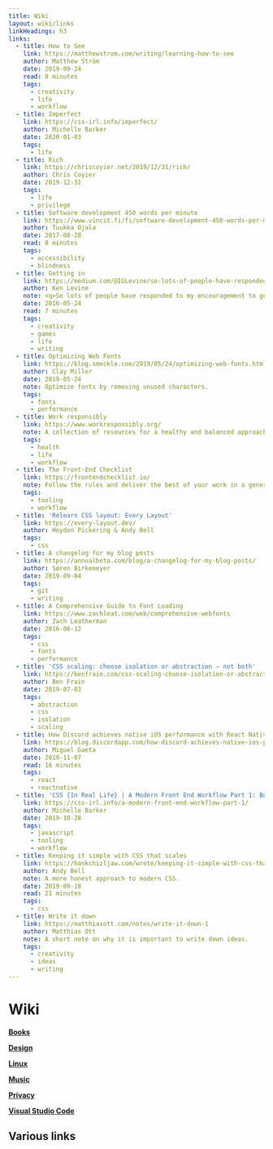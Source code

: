 ```yaml
---
title: Wiki
layout: wiki/links
linkHeadings: h3
links:
  - title: How to See
    link: https://matthewstrom.com/writing/learning-how-to-see
    author: Matthew Ström
    date: 2019-09-24
    read: 8 minutes
    tags:
      - creativity
      - life
      - workflow
  - title: Imperfect
    link: https://css-irl.info/imperfect/
    author: Michelle Barker
    date: 2020-01-03
    tags:
      - life
  - title: Rich
    link: https://chriscoyier.net/2019/12/31/rich/
    author: Chris Coyier
    date: 2019-12-31
    tags:
      - life
      - privilege
  - title: Software development 450 words per minute
    link: https://www.vincit.fi/fi/software-development-450-words-per-minute/
    author: Tuukka Ojala
    date: 2017-08-28
    read: 8 minutes
    tags:
      - accessibility
      - blindness
  - title: Getting in
    link: https://medium.com/@IGLevine/so-lots-of-people-have-responded-to-my-encouragement-to-get-into-the-industry-asking-how-do-i-get-e2d0cd738733#.kyqgwwfsa
    author: Ken Levine
    note: <q>So lots of people have responded to my encouragement to get into the industry, asking, how do I get in?</q> <cite>– Ken Levine</cite>
    date: 2016-05-24
    read: 7 minutes
    tags:
      - creativity
      - games
      - life
      - writing
  - title: Optimizing Web Fonts
    link: https://blog.smockle.com/2019/05/24/optimizing-web-fonts.html
    author: Clay Miller
    date: 2019-05-24
    note: Optimize fonts by removing unused characters.
    tags:
      - fonts
      - performance
  - title: Work responsibly
    link: https://www.workresponsibly.org/
    note: A collection of resources for a healthy and balanced approach to work.
    tags:
      - health
      - life
      - workflow
  - title: The Front-End Checklist
    link: https://frontendchecklist.io/
    note: Follow the rules and deliver the best of your work in a generated report.
    tags:
      - tooling
      - workflow
  - title: 'Relearn CSS layout: Every Layout'
    link: https://every-layout.dev/
    author: Heydon Pickering & Andy Bell
    tags:
      - css
  - title: A changelog for my blog posts
    link: https://annualbeta.com/blog/a-changelog-for-my-blog-posts/
    author: Søren Birkemeyer
    date: 2019-09-04
    tags:
      - git
      - writing
  - title: A Comprehensive Guide to Font Loading
    link: https://www.zachleat.com/web/comprehensive-webfonts
    author: Zach Leatherman
    date: 2016-06-12
    tags:
      - css
      - fonts
      - performance
  - title: 'CSS scaling: choose isolation or abstraction – not both'
    link: https://benfrain.com/css-scaling-choose-isolation-or-abstraction-not-both/
    author: Ben Frain
    date: 2019-07-03
    tags:
      - abstraction
      - css
      - isolation
      - scaling
  - title: How Discord achieves native iOS performance with React Native
    link: https://blog.discordapp.com/how-discord-achieves-native-ios-performance-with-react-native-390c84dcd502
    author: Miguel Gaeta
    date: 2019-11-07
    read: 16 minutes
    tags:
      - react
      - reactnative
  - title: 'CSS {In Real Life} | A Modern Front End Workflow Part 1: Building a Project Starter with NPM Script'
    link: https://css-irl.info/a-modern-front-end-workflow-part-1/
    author: Michelle Barker
    date: 2019-10-28
    tags:
      - javascript
      - tooling
      - workflow
  - title: Keeping it simple with CSS that scales
    link: https://hankchizljaw.com/wrote/keeping-it-simple-with-css-that-scales/
    author: Andy Bell
    note: A more honest approach to modern CSS.
    date: 2019-09-18
    read: 21 minutes
    tags:
      - css
  - title: Write it down
    link: https://matthiasott.com/notes/write-it-down-1
    author: Matthias Ott
    note: A short note on why it is important to write down ideas.
    tags:
      - creativity
      - ideas
      - writing
---
```


# Wiki

**[Books](/wiki/books)**

**[Design](/wiki/design)**

**[Linux](/wiki/linux)**

**[Music](/wiki/music)**

**[Privacy](/wiki/privacy)**

**[Visual Studio Code](/wiki/vscode)**

## Various links
